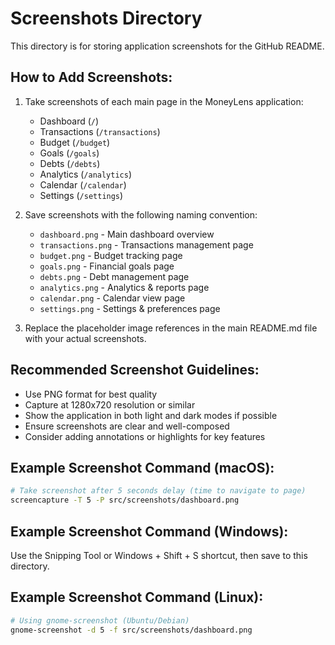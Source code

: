 # Screenshots Directory

This directory is for storing application screenshots for the GitHub README.

## How to Add Screenshots:

1. Take screenshots of each main page in the MoneyLens application:
   - Dashboard (`/`)
   - Transactions (`/transactions`)
   - Budget (`/budget`)
   - Goals (`/goals`)
   - Debts (`/debts`)
   - Analytics (`/analytics`)
   - Calendar (`/calendar`)
   - Settings (`/settings`)

2. Save screenshots with the following naming convention:
   - `dashboard.png` - Main dashboard overview
   - `transactions.png` - Transactions management page
   - `budget.png` - Budget tracking page
   - `goals.png` - Financial goals page
   - `debts.png` - Debt management page
   - `analytics.png` - Analytics & reports page
   - `calendar.png` - Calendar view page
   - `settings.png` - Settings & preferences page

3. Replace the placeholder image references in the main README.md file with your actual screenshots.

## Recommended Screenshot Guidelines:
- Use PNG format for best quality
- Capture at 1280x720 resolution or similar
- Show the application in both light and dark modes if possible
- Ensure screenshots are clear and well-composed
- Consider adding annotations or highlights for key features

## Example Screenshot Command (macOS):
```bash
# Take screenshot after 5 seconds delay (time to navigate to page)
screencapture -T 5 -P src/screenshots/dashboard.png
```

## Example Screenshot Command (Windows):
Use the Snipping Tool or Windows + Shift + S shortcut, then save to this directory.

## Example Screenshot Command (Linux):
```bash
# Using gnome-screenshot (Ubuntu/Debian)
gnome-screenshot -d 5 -f src/screenshots/dashboard.png
